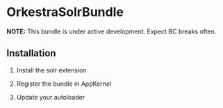 OrkestraSolrBundle
==================

**NOTE:** This bundle is under active development. Expect BC breaks often.

Installation
------------

1.  Install the solr extension

2.  Register the bundle in AppKernel

3.  Update your autoloader
